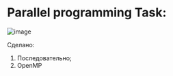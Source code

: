 <h1>Parallel programming Task:</h1>

![image](https://github.com/user-attachments/assets/de47d5c4-9cc1-47dc-8dcb-e54d85cb9c5b)

Сделано:
  1. Последовательно;
  2. OpenMP
